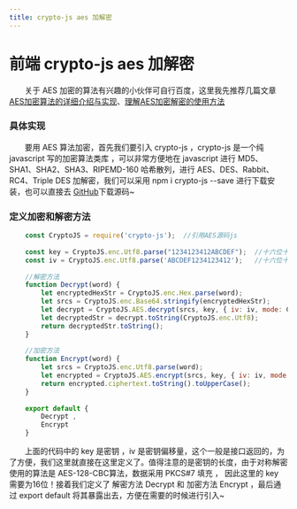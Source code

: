 ```yaml
---
title: crypto-js aes 加解密
--- 
```

# 前端 crypto-js aes 加解密
  
&emsp;&emsp;关于 <span class="pein">AES</span> 加密的算法有兴趣的小伙伴可自行百度，这里我先推荐几篇文章[AES加密算法的详细介绍与实现](https://blog.csdn.net/qq_28205153/article/details/55798628)、[理解AES加密解密的使用方法](https://blog.csdn.net/vieri_32/article/details/48345023)  
### 具体实现  
&emsp;&emsp;要用 <span class="pein">AES</span> 算法加密，首先我们要引入 <span class="pein">crypto-js</span> ，<span class="pein">crypto-js</span> 是一个纯 <span class="pein">javascript</span> 写的加密算法类库 ，可以非常方便地在 <span class="pein">javascript</span> 进行 <span class="pein">MD5</span>、<span class="pein">SHA1</span>、<span class="pein">SHA2</span>、<span class="pein">SHA3</span>、<span class="pein">RIPEMD-160</span> 哈希散列，进行 <span class="pein">AES</span>、<span class="pein">DES</span>、<span class="pein">Rabbit</span>、<span class="pein">RC4</span>、<span class="pein">Triple DES</span> 加解密，我们可以采用 <span class="pein">npm i crypto-js --save</span> 进行下载安装，也可以直接去 [GitHub](https://github.com/brix/crypto-js)下载源码~  
### 定义加密和解密方法
```javascript
    const CryptoJS = require('crypto-js');  //引用AES源码js
    
    const key = CryptoJS.enc.Utf8.parse("1234123412ABCDEF");  //十六位十六进制数作为密钥
    const iv = CryptoJS.enc.Utf8.parse('ABCDEF1234123412');   //十六位十六进制数作为密钥偏移量
    
    //解密方法
    function Decrypt(word) {
        let encryptedHexStr = CryptoJS.enc.Hex.parse(word);
        let srcs = CryptoJS.enc.Base64.stringify(encryptedHexStr);
        let decrypt = CryptoJS.AES.decrypt(srcs, key, { iv: iv, mode: CryptoJS.mode.CBC, padding: CryptoJS.pad.Pkcs7 });
        let decryptedStr = decrypt.toString(CryptoJS.enc.Utf8);
        return decryptedStr.toString();
    }
    
    //加密方法
    function Encrypt(word) {
        let srcs = CryptoJS.enc.Utf8.parse(word);
        let encrypted = CryptoJS.AES.encrypt(srcs, key, { iv: iv, mode: CryptoJS.mode.CBC, padding: CryptoJS.pad.Pkcs7 });
        return encrypted.ciphertext.toString().toUpperCase();
    }
    
    export default {
        Decrypt ,
        Encrypt
    }
```  

&emsp;&emsp;上面的代码中的 <span class="pein">key</span> 是密钥 ，<span class="pein">iv</span> 是密钥偏移量，这个一般是接口返回的，为了方便，我们这里就直接在这里定义了。值得注意的是密钥的长度，由于对称解密使用的算法是 <span class="pein">AES-128-CBC</span>算法，数据采用 <span class="pein">PKCS#7</span> 填充 ， 因此这里的 <span class="pein">key</span> 需要为16位！接着我们定义了 解密方法 <span class="pein">Decrypt</span> 和 加密方法 <span class="pein">Encrypt</span> ，最后通过 <span class="pein">export default</span> 将其暴露出去，方便在需要的时候进行引入~
  
 

